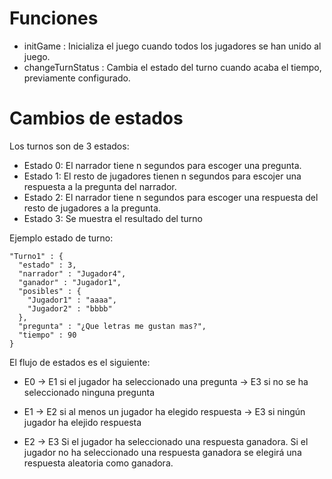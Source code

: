 # Funciones

- initGame : Inicializa el juego cuando todos los jugadores se han unido al juego.
- changeTurnStatus : Cambia el estado del turno cuando acaba el tiempo, previamente configurado.

# Cambios de estados

Los turnos son de 3 estados:

- Estado 0: El narrador tiene n segundos para escoger una pregunta.
- Estado 1: El resto de jugadores tienen n segundos para escojer una respuesta a la pregunta del narrador.
- Estado 2: El narrador tiene n segundos para escoger una respuesta del resto de jugadores a la pregunta.
- Estado 3: Se muestra el resultado del turno

Ejemplo estado de turno:

    "Turno1" : {
      "estado" : 3,
      "narrador" : "Jugador4",
      "ganador" : "Jugador1",
      "posibles" : {
        "Jugador1" : "aaaa",
        "Jugador2" : "bbbb"
      },
      "pregunta" : "¿Que letras me gustan mas?",
      "tiempo" : 90
    }

El flujo de estados es el siguiente:

- E0 -> E1 si el jugador ha seleccionado una pregunta
     -> E3 si no se ha seleccionado ninguna pregunta

- E1 -> E2 si al menos un jugador ha elegido respuesta
	 -> E3 si ningún jugador ha elejido respuesta

- E2 -> E3 Si el jugador ha seleccionado una respuesta ganadora. Si el jugador no ha seleccionado una respuesta ganadora se elegirá una respuesta aleatoria como ganadora.



